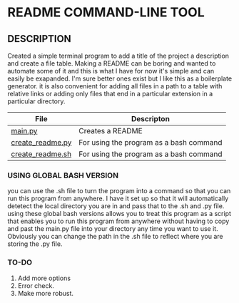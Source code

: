 # README COMMAND-LINE TOOL

## DESCRIPTION
Created a simple terminal program to add a title of the project a description and create a file table. Making a README can be boring and wanted to automate some of it and this is what I have for now it's simple and can easily be exapanded. I'm sure better ones exist but I like this as a boilerplate generator. it is also convenient for adding all files in a path to a table with relative links or adding only files  that end in a particular extension in a particular directory.

| File | Descripton |
| --------- | --------------------- |
| [main.py](main.py) | Creates a README |
| [create_readme.py](global_bash_version/create_readme.py) | For using the program as a bash command 
| [create_readme.sh](global_bash_version/create_readme.sh) | For using the program as a bash command 

### USING GLOBAL BASH VERSION
you can use the .sh file to turn the program into a command
so that you can run this program from anywhere. I have it set up
so that it will automatically detetect the local directory you are in
and pass that to the .sh and .py file. using these global bash versions
allows you to treat this program as a script that enables you to run
this program from anywhere without having to copy and past the main.py
file into your directory any time you want to use it. Obviously
you can change the path in the .sh file to reflect where you are storing
the .py file.


### TO-DO
1. Add more options 
2. Error check.
3. Make more robust.


